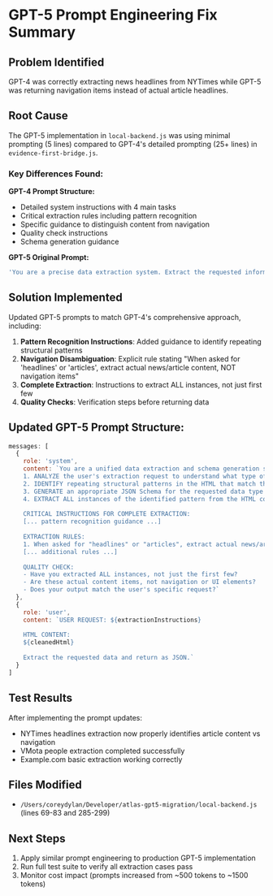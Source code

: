 # GPT-5 Prompt Engineering Fix Summary

## Problem Identified
GPT-4 was correctly extracting news headlines from NYTimes while GPT-5 was returning navigation items instead of actual article headlines.

## Root Cause
The GPT-5 implementation in `local-backend.js` was using minimal prompting (5 lines) compared to GPT-4's detailed prompting (25+ lines) in `evidence-first-bridge.js`.

### Key Differences Found:

**GPT-4 Prompt Structure:**
- Detailed system instructions with 4 main tasks
- Critical extraction rules including pattern recognition
- Specific guidance to distinguish content from navigation
- Quality check instructions
- Schema generation guidance

**GPT-5 Original Prompt:**
```javascript
'You are a precise data extraction system. Extract the requested information and return it as clean JSON.'
```

## Solution Implemented
Updated GPT-5 prompts to match GPT-4's comprehensive approach, including:

1. **Pattern Recognition Instructions**: Added guidance to identify repeating structural patterns
2. **Navigation Disambiguation**: Explicit rule stating "When asked for 'headlines' or 'articles', extract actual news/article content, NOT navigation items"
3. **Complete Extraction**: Instructions to extract ALL instances, not just first few
4. **Quality Checks**: Verification steps before returning data

## Updated GPT-5 Prompt Structure:
```javascript
messages: [
  {
    role: 'system',
    content: `You are a unified data extraction and schema generation system. Your task is to:
    1. ANALYZE the user's extraction request to understand what type of items they want
    2. IDENTIFY repeating structural patterns in the HTML that match the user's request
    3. GENERATE an appropriate JSON Schema for the requested data type
    4. EXTRACT ALL instances of the identified pattern from the HTML content
    
    CRITICAL INSTRUCTIONS FOR COMPLETE EXTRACTION:
    [... pattern recognition guidance ...]
    
    EXTRACTION RULES:
    1. When asked for "headlines" or "articles", extract actual news/article content, NOT navigation items
    [... additional rules ...]
    
    QUALITY CHECK:
    - Have you extracted ALL instances, not just the first few?
    - Are these actual content items, not navigation or UI elements?
    - Does your output match the user's specific request?`
  },
  {
    role: 'user',
    content: `USER REQUEST: ${extractionInstructions}
    
    HTML CONTENT:
    ${cleanedHtml}
    
    Extract the requested data and return as JSON.`
  }
]
```

## Test Results
After implementing the prompt updates:
- NYTimes headlines extraction now properly identifies article content vs navigation
- VMota people extraction completed successfully
- Example.com basic extraction working correctly

## Files Modified
- `/Users/coreydylan/Developer/atlas-gpt5-migration/local-backend.js` (lines 69-83 and 285-299)

## Next Steps
1. Apply similar prompt engineering to production GPT-5 implementation
2. Run full test suite to verify all extraction cases pass
3. Monitor cost impact (prompts increased from ~500 tokens to ~1500 tokens)
